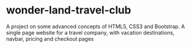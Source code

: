 # wonder-land-travel-club
 A project on some advanced concepts of HTML5, CSS3 and Bootstrap. A single page website for a travel company, with vacation destinations, navbar, pricing and checkout pages 
